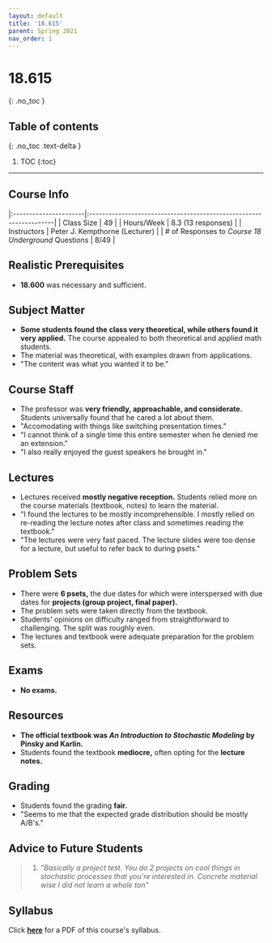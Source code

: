 ```yaml
---
layout: default
title: '18.615'
parent: Spring 2021
nav_order: 1
---
```


# 18.615
{: .no_toc }

## Table of contents
{: .no_toc .text-delta }

1. TOC
{:toc}

---

## Course Info

|:----------------------|:-------------------------------------------------------------------|
| Class Size            | 49                                                                 |
| Hours/Week            | 8.3 (13 responses)                                                 | 
| Instructors           | Peter J. Kempthorne (Lecturer)   |
| # of Responses to *Course 18 Underground* Questions  | 8/49 |

## Realistic Prerequisites
* **18.600** was necessary and sufficient.

## Subject Matter
* **Some students found the class very theoretical, while others found it very applied.** The course appealed to both theoretical and applied math students.
* The material was theoretical, with examples drawn from applications.
* "The content was what you wanted it to be."

## Course Staff
* The professor was **very friendly, approachable, and considerate.** Students universally found that he cared a lot about them.
* "Accomodating with things like switching presentation times."
* "I cannot think of a single time this entire semester when he denied me an extension."
* "I also really enjoyed the guest speakers he brought in."

## Lectures
* Lectures received **mostly negative reception.** Students relied more on the course materials (textbook, notes) to learn the material.
* "I found the lectures to be mostly incomprehensible. I mostly relied on re-reading the lecture notes after class and sometimes reading the textbook."
* "The lectures were very fast paced. The lecture slides were too dense for a lecture, but useful to refer back to during psets."

## Problem Sets
* There were **6 psets,** the due dates for which were interspersed with due dates for **projects (group project, final paper).**
* The problem sets were taken directly from the textbook.
* Students' opinions on difficulty ranged from straightforward to challenging. The split was roughly even.
* The lectures and textbook were adequate preparation for the problem sets.

## Exams
* **No exams.**

## Resources
* **The official textbook was *An Introduction to Stochastic Modeling* by Pinsky and Karlin.**
* Students found the textbook **mediocre,** often opting for the **lecture notes.**

## Grading
* Students found the grading **fair.**
* "Seems to me that the expected grade distribution should be mostly A/B's."

## Advice to Future Students
> 1. *"Basically a project test. You do 2 projects on cool things in stochastic processes that you're interested in. Concrete material wise I did not learn a whole ton"*

## Syllabus
Click [**here**](/assets/files/615_Syllabus_Spring2021.pdf) for a PDF of this course's syllabus.